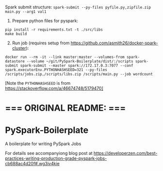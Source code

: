Spark submit structure: `spark-submit --py-files pyfile.py,zipfile.zip main.py --arg1 val1`

1. Prepare python files for pyspark:
```
pip install -r requirements.txt -t ./src/libs
make build
```

2. Run job (requires setup from https://github.com/asmith26/docker-spark-cluster):
```
docker run --rm -it --link master:master --volumes-from spark-datastore --volume ~/git/PySpark-Boilerplate/dist/:/scripts spark-submit spark-submit --master spark://172.17.0.3:7077 --conf spark.executorEnv.PYTHONHASHSEED=321 --py-files /scripts/jobs.zip,/scripts/libs.zip /scripts/main.py --job wordcount
```

[Note the `PYTHONHASHSEED` is from https://stackoverflow.com/a/46674748/5179470]

# === ORIGINAL README: ===

# PySpark-Boilerplate
A boilerplate for writing PySpark Jobs

For details see accompanyiong blog post at https://developerzen.com/best-practices-writing-production-grade-pyspark-jobs-cb688ac4d20f#.wg3iv4kie
